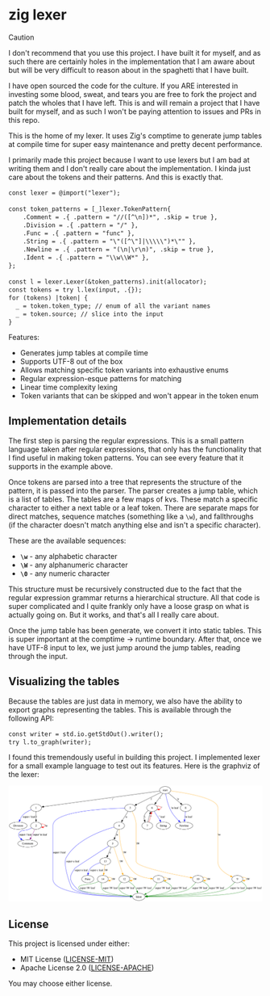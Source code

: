 # zig lexer

> [!CAUTION]
> I don't recommend that you use this project. I have built it for myself, and
> as such there are certainly holes in the implementation that I am aware about
> but will be very difficult to reason about in the spaghetti that I have built.
>
> I have open sourced the code for the culture. If you ARE interested in
> investing some blood, sweat, and tears you are free to fork the project and
> patch the wholes that I have left. This is and will remain a project that I
> have built for myself, and as such I won't be paying attention to issues and
> PRs in this repo.

This is the home of my lexer. It uses Zig's comptime to generate jump tables at
compile time for super easy maintenance and pretty decent performance.

I primarily made this project because I want to use lexers but I am bad at
writing them and I don't really care about the implementation. I kinda just care
about the tokens and their patterns. And this is exactly that.

```zig
const lexer = @import("lexer");

const token_patterns = [_]lexer.TokenPattern{
    .Comment = .{ .pattern = "//([^\n])*", .skip = true },
    .Division = .{ .pattern = "/" },
    .Func = .{ .pattern = "func" },
    .String = .{ .pattern = "\"([^\"]|\\\\\")*\"" },
    .Newline = .{ .pattern = "(\n|\r\n)", .skip = true },
    .Ident = .{ .pattern = "\\w\\W*" },
};

const l = lexer.Lexer(&token_patterns).init(allocator);
const tokens = try l.lex(input, .{});
for (tokens) |token| {
  _ = token.token_type; // enum of all the variant names
  _ = token.source; // slice into the input
}
```

Features:

- Generates jump tables at compile time
- Supports UTF-8 out of the box
- Allows matching specific token variants into exhaustive enums
- Regular expression-esque patterns for matching
- Linear time complexity lexing
- Token variants that can be skipped and won't appear in the token enum

## Implementation details

The first step is parsing the regular expressions. This is a small pattern
language taken after regular expressions, that only has the functionality that I
find useful in making token patterns. You can see every feature that it supports
in the example above.

Once tokens are parsed into a tree that represents the structure of the pattern,
it is passed into the parser. The parser creates a jump table, which is a list
of tables. The tables are a few maps of kvs. These match a specific character to
either a next table or a leaf token. There are separate maps for direct matches,
sequence matches (something like a `\w`), and fallthroughs (if the character
doesn't match anything else and isn't a specific character).

These are the available sequences:

- **`\w`** - any alphabetic character
- **`\W`** - any alphanumeric character
- **`\0`** - any numeric character

This structure must be recursively constructed due to the fact that the regular
expression grammar returns a hierarchical structure. All that code is super
complicated and I quite frankly only have a loose grasp on what is actually
going on. But it works, and that's all I really care about.

Once the jump table has been generate, we convert it into static tables. This is
super important at the comptime -> runtime boundary. After that, once we have
UTF-8 input to lex, we just jump around the jump tables, reading through the
input.

## Visualizing the tables

Because the tables are just data in memory, we also have the ability to export
graphs representing the tables. This is available through the following API:

```zig
const writer = std.io.getStdOut().writer();
try l.to_graph(writer);
```

I found this tremendously useful in building this project. I implemented lexer
for a small example language to test out its features. Here is the graphviz of
the lexer:

[![Graphviz visualization of the lexer](./.github/graphviz.svg)][graphviz]

## License

This project is licensed under either:

- MIT License ([LICENSE-MIT](./LICENSE-MIT))
- Apache License 2.0 ([LICENSE-APACHE](./LICENSE-APACHE))

You may choose either license.

[graphviz]: https://edotor.net/?engine=dot#digraph%20%7B%0A%20%20start%20-%3E%201%20%5Blabel%3D%22%2F%22%5D%3B%0A%20%201%20-%3E%20Division%20%5Blabel%3D%22super%20%2F%20leaf%22%20color%3Dblue%5D%3B%0A%20%20start%20-%3E%203%20%5Blabel%3D%22f%22%5D%3B%0A%20%203%20-%3E%20Ident%20%5Blabel%3D%22super%20f%20leaf%22%20color%3Dblue%5D%3B%0A%20%20start%20-%3E%206%20%5Blabel%3D%22%5C%22%22%5D%3B%0A%20%20start%20-%3E%20Newline%20%5Blabel%3D%22%5C%5Cn%20leaf%22%20color%3Dblue%5D%3B%0A%20%20start%20-%3E%208%20%5Blabel%3D%22%5C%5Cr%22%5D%3B%0A%20%20start%20-%3E%209%20%5Blabel%3D%22%5C%5Cw%22%20color%3Dorange%5D%3B%0A%20%209%20-%3E%20Ident%20%5Blabel%3D%22super%20%5C%5Cw%20leaf%22%20color%3Dgreen%5D%3B%0A%20%201%20-%3E%202%20%5Blabel%3D%22%2F%22%5D%3B%0A%20%202%20-%3E%20Comment%20%5Blabel%3D%22super%20%2F%20leaf%22%20color%3Dblue%5D%3B%0A%20%202%20-%3E%202%20%5Blabel%3D%22%5C%5Cn%22%20color%3Dred%5D%3B%0A%20%202%20-%3E%20Comment%20%5Blabel%3D%22super%20%5C%5Cn%20leaf%22%20color%3Dpurple%5D%3B%0A%20%203%20-%3E%204%20%5Blabel%3D%22u%22%5D%3B%0A%20%204%20-%3E%20Ident%20%5Blabel%3D%22super%20u%20leaf%22%20color%3Dblue%5D%3B%0A%20%203%20-%3E%2010%20%5Blabel%3D%22%5C%5CW%22%20color%3Dorange%5D%3B%0A%20%2010%20-%3E%20Ident%20%5Blabel%3D%22super%20%5C%5CW%20leaf%22%20color%3Dgreen%5D%3B%0A%20%204%20-%3E%205%20%5Blabel%3D%22n%22%5D%3B%0A%20%205%20-%3E%20Ident%20%5Blabel%3D%22super%20n%20leaf%22%20color%3Dblue%5D%3B%0A%20%204%20-%3E%2011%20%5Blabel%3D%22%5C%5CW%22%20color%3Dorange%5D%3B%0A%20%2011%20-%3E%20Ident%20%5Blabel%3D%22super%20%5C%5CW%20leaf%22%20color%3Dgreen%5D%3B%0A%20%205%20-%3E%2013%20%5Blabel%3D%22c%22%5D%3B%0A%20%2013%20-%3E%20Func%20%5Blabel%3D%22super%20c%20leaf%22%20color%3Dblue%5D%3B%0A%20%205%20-%3E%2012%20%5Blabel%3D%22%5C%5CW%22%20color%3Dorange%5D%3B%0A%20%2012%20-%3E%20Ident%20%5Blabel%3D%22super%20%5C%5CW%20leaf%22%20color%3Dgreen%5D%3B%0A%20%206%20-%3E%207%20%5Blabel%3D%22%5C%5C%22%5D%3B%0A%20%206%20-%3E%20%22String%22%20%5Blabel%3D%22%5C%22%20leaf%22%20color%3Dblue%5D%3B%0A%20%206%20-%3E%206%20%5Blabel%3D%22%5C%22%22%20color%3Dred%5D%3B%0A%20%207%20-%3E%206%20%5Blabel%3D%22%5C%22%22%5D%3B%0A%20%207%20-%3E%206%20%5Blabel%3D%22%5C%22%22%20color%3Dred%5D%3B%0A%20%208%20-%3E%20Newline%20%5Blabel%3D%22%5C%5Cn%20leaf%22%20color%3Dblue%5D%3B%0A%20%209%20-%3E%209%20%5Blabel%3D%22%5C%5CW%22%20color%3Dorange%5D%3B%0A%20%209%20-%3E%20Ident%20%5Blabel%3D%22super%20%5C%5CW%20leaf%22%20color%3Dgreen%5D%3B%0A%20%2010%20-%3E%2010%20%5Blabel%3D%22%5C%5CW%22%20color%3Dorange%5D%3B%0A%20%2010%20-%3E%20Ident%20%5Blabel%3D%22super%20%5C%5CW%20leaf%22%20color%3Dgreen%5D%3B%0A%20%2011%20-%3E%2011%20%5Blabel%3D%22%5C%5CW%22%20color%3Dorange%5D%3B%0A%20%2011%20-%3E%20Ident%20%5Blabel%3D%22super%20%5C%5CW%20leaf%22%20color%3Dgreen%5D%3B%0A%20%2012%20-%3E%2012%20%5Blabel%3D%22%5C%5CW%22%20color%3Dorange%5D%3B%0A%20%2012%20-%3E%20Ident%20%5Blabel%3D%22super%20%5C%5CW%20leaf%22%20color%3Dgreen%5D%3B%0A%20%2013%20-%3E%2014%20%5Blabel%3D%22%5C%5CW%22%20color%3Dorange%5D%3B%0A%20%2014%20-%3E%20Ident%20%5Blabel%3D%22super%20%5C%5CW%20leaf%22%20color%3Dgreen%5D%3B%0A%20%2014%20-%3E%2014%20%5Blabel%3D%22%5C%5CW%22%20color%3Dorange%5D%3B%0A%20%2014%20-%3E%20Ident%20%5Blabel%3D%22super%20%5C%5CW%20leaf%22%20color%3Dgreen%5D%3B%0A%7D%0A
